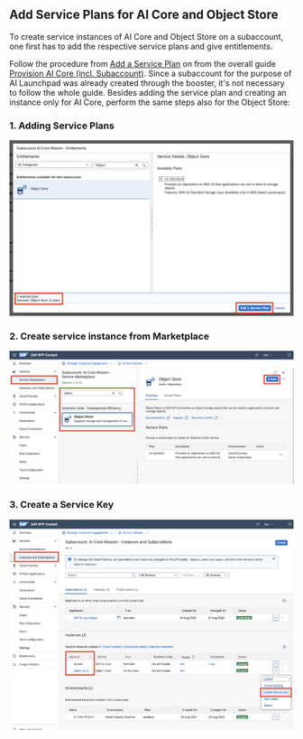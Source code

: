 ## Add Service Plans for AI Core and Object Store
To create service instances of AI Core and Object Store on a subaccount, one first has to add the respective service plans and give entitlements.

Follow the procedure from [Add a Service Plan](https://help.sap.com/docs/AI_CORE/2d6c5984063c40a59eda62f4a9135bee/86002d926eba4fb9ba0a80e342af7295.html?locale=en-US) on 
from the overall guide [Provision AI Core (incl.
Subaccount)](https://help.sap.com/docs/AI_CORE/2d6c5984063c40a59eda62f4a9135bee/38c4599432d74c1d94e70f7c955a717d.html?locale=en-US).
Since a subaccount for the purpose of AI Launchpad was already created through the
booster, it's not necessary to follow the whole guide. Besides adding the service plan and
creating an instance only for AI Core, perform the same steps also for the Object Store:

### 1. Adding Service Plans
<img src="resources/services/adding_service_plans.png" alt="Adding Service Plans" width="800px">

### 2. Create service instance from Marketplace
<img src="resources/services/create_instance.png" alt="Create service instance from Marketplace" width="800px">

### 3. Create a Service Key
<img src="resources/services/create_service_key.png" alt="Create a Service Key" width="800px">
